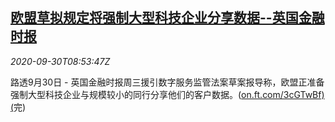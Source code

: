 <!--1601457803000-->
[欧盟草拟规定将强制大型科技企业分享数据--英国金融时报](https://cn.reuters.com/article/eu-tech-customers-data-0930-idCNKBS26L1HE)
------

<div><i>2020-09-30T08:53:47Z</i></div><p>路透9月30日 - 英国金融时报周三援引数字服务监管法案草案报导称，欧盟正准备强制大型科技企业与规模较小的同行分享他们的客户数据。(<a href="https://on.ft.com/3cGTwBf)(">on.ft.com/3cGTwBf)(</a>完)</p>
